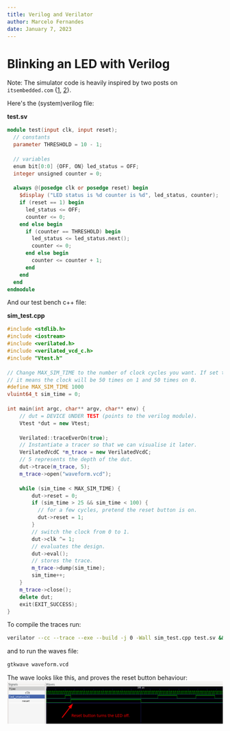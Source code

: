 ```yaml
---
title: Verilog and Verilator
author: Marcelo Fernandes
date: January 7, 2023
---
```


# Blinking an LED with Verilog

Note: The simulator code is heavily inspired by two posts on `itsembedded.com`
{[1](https://web.archive.org/web/20221114205818/https://itsembedded.com/dhd/verilator_1/), [2](https://web.archive.org/web/20230102192047/https://www.itsembedded.com/dhd/verilator_2/)}.


Here's the (system)verilog file:

**test.sv**
```verilog
module test(input clk, input reset);
  // constants
  parameter THRESHOLD = 10 - 1;

  // variables
  enum bit[0:0] {OFF, ON} led_status = OFF;
  integer unsigned counter = 0;

  always @(posedge clk or posedge reset) begin
    $display ("LED status is %d counter is %d", led_status, counter);
    if (reset == 1) begin
      led_status <= OFF;
      counter <= 0;
    end else begin
      if (counter == THRESHOLD) begin
        led_status <= led_status.next();
        counter <= 0;
      end else begin
        counter <= counter + 1;
      end
    end
  end
endmodule
```

And our test bench c++ file:

**sim_test.cpp**
```cpp
#include <stdlib.h>
#include <iostream>
#include <verilated.h>
#include <verilated_vcd_c.h>
#include "Vtest.h"

// Change MAX_SIM_TIME to the number of clock cycles you want. If set to 100,
// it means the clock will be 50 times on 1 and 50 times on 0.
#define MAX_SIM_TIME 1000
vluint64_t sim_time = 0;

int main(int argc, char** argv, char** env) {
    // dut = DEVICE UNDER TEST (points to the verilog module).
    Vtest *dut = new Vtest;

    Verilated::traceEverOn(true);
    // Instantiate a tracer so that we can visualise it later.
    VerilatedVcdC *m_trace = new VerilatedVcdC;
    // 5 represents the depth of the dut.
    dut->trace(m_trace, 5);
    m_trace->open("waveform.vcd");

    while (sim_time < MAX_SIM_TIME) {
        dut->reset = 0;
        if (sim_time > 25 && sim_time < 100) {
          // for a few cycles, pretend the reset button is on.
          dut->reset = 1;
        }
        // switch the clock from 0 to 1.
        dut->clk ^= 1;
        // evaluates the design.
        dut->eval();
        // stores the trace.
        m_trace->dump(sim_time);
        sim_time++;
    }
    m_trace->close();
    delete dut;
    exit(EXIT_SUCCESS);
}
```

To compile the traces run:
```sh
verilator --cc --trace --exe --build -j 0 -Wall sim_test.cpp test.sv && obj_dir/Vtest
```

and to run the waves file:
```sh
gtkwave waveform.vcd
```

The wave looks like this, and proves the reset button behaviour:
![wave](wave.png)
